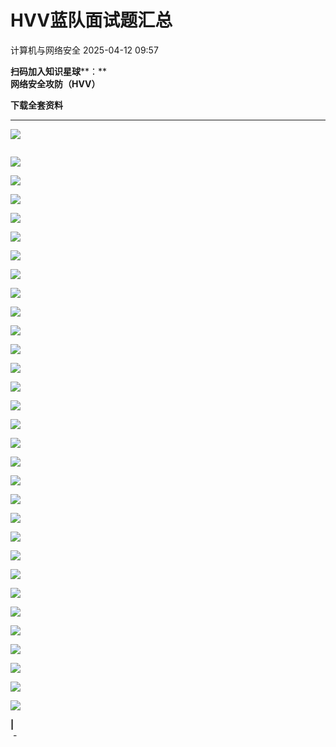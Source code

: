 #  HVV蓝队面试题汇总   
 计算机与网络安全   2025-04-12 09:57  
  
**扫码加入知识星球****：**  
**网络安全攻防（HVV）**  
  
**下载全套资料**  
  
****  
![](https://mmbiz.qpic.cn/sz_mmbiz_jpg/VcRPEU1K2ocrickwS8jlJmx9dm99x7cetyLS8ib43IBlZ9GpKnpibU4QV0ictAFUD0sudSt5FvXkqhPcfWSU1DgOXA/640?wx_fmt=jpeg "")  
```

```  
  
![](https://mmbiz.qpic.cn/sz_mmbiz_png/VcRPEU1K2oegYWlCynGQnFvJ968eQlNUy5pzunJjCCuF4oLSFCMorJYKNicibmBZHEWeJcHGTAibs2Ve4vqmo351g/640?wx_fmt=png&from=appmsg "")  
  
![](https://mmbiz.qpic.cn/sz_mmbiz_png/VcRPEU1K2oegYWlCynGQnFvJ968eQlNUNY4BTGW6LKwDicmqoXGdLcG3cnbiaMI4Z0PeVApFnxMJzkAqwDgibEmCw/640?wx_fmt=png&from=appmsg "")  
  
![](https://mmbiz.qpic.cn/sz_mmbiz_png/VcRPEU1K2oegYWlCynGQnFvJ968eQlNUiazyl9AyeibkT9oPUZDLJN4cVdIn6A979dUyDBQSEYFdy5gFuROia3PUQ/640?wx_fmt=png&from=appmsg "")  
  
![](https://mmbiz.qpic.cn/sz_mmbiz_png/VcRPEU1K2oegYWlCynGQnFvJ968eQlNUZQpQqVy1E17MWclibibHhWkWjKibNRDk8ddqvhPJBgmMMMdA5LCpy5a6A/640?wx_fmt=png&from=appmsg "")  
  
![](https://mmbiz.qpic.cn/sz_mmbiz_png/VcRPEU1K2oegYWlCynGQnFvJ968eQlNUccUln3pqYwcz1SJ6O9hOkOVbcrTlLJ9SE5MV0KMibgDIiblUAjTvS9Ow/640?wx_fmt=png&from=appmsg "")  
  
![](https://mmbiz.qpic.cn/sz_mmbiz_png/VcRPEU1K2oegYWlCynGQnFvJ968eQlNU2W2QMGuYOx6vyD3yn6yy8AbP1eEhOXibPq0dOL4eldfHzNN7P2wGgNw/640?wx_fmt=png&from=appmsg "")  
  
![](https://mmbiz.qpic.cn/sz_mmbiz_png/VcRPEU1K2oegYWlCynGQnFvJ968eQlNU9spU6gyRX7NyfJ5Z3lgXNjoQJj6Um0kLSxOV7DjydteFSta2Y7K3ibg/640?wx_fmt=png&from=appmsg "")  
  
![](https://mmbiz.qpic.cn/sz_mmbiz_png/VcRPEU1K2oegYWlCynGQnFvJ968eQlNUuD1icH9x2RJAqtvqCwQ0R7mCMvtFlhVs8AYx3sgY3Q7piaZgVsBiazHHg/640?wx_fmt=png&from=appmsg "")  
  
![](https://mmbiz.qpic.cn/sz_mmbiz_png/VcRPEU1K2oegYWlCynGQnFvJ968eQlNUyHbIOJvNKyG0fib7DnicYNuHwa8z5CIERB0mNrLZ6MwL5xSCDOBLWqsA/640?wx_fmt=png&from=appmsg "")  
  
![](https://mmbiz.qpic.cn/sz_mmbiz_png/VcRPEU1K2oegYWlCynGQnFvJ968eQlNUKSKttNBePG5pYLibatdiaibDO3LfHzBiah8p62OHfkNWSK0agkqNUjAyBw/640?wx_fmt=png&from=appmsg "")  
  
![](https://mmbiz.qpic.cn/sz_mmbiz_png/VcRPEU1K2oegYWlCynGQnFvJ968eQlNUiaqcEbIeZnsGTBXBScnpGM6SvJNXdRyPZUPiaxwk3RsbicZt1ib7iayXgGg/640?wx_fmt=png&from=appmsg "")  
  
![](https://mmbiz.qpic.cn/sz_mmbiz_png/VcRPEU1K2oegYWlCynGQnFvJ968eQlNUj4r9ejz67C3rPSGBwX3CE5fibKa5hLyuu7BcctBIY4YAbjdicBKEia3ibg/640?wx_fmt=png&from=appmsg "")  
  
![](https://mmbiz.qpic.cn/sz_mmbiz_png/VcRPEU1K2oegYWlCynGQnFvJ968eQlNUx8AYk45HQ5EDtSzbs76vWs0xGBibw9rolcWcyleM7E7QKfp0b0zcjeA/640?wx_fmt=png&from=appmsg "")  
  
![](https://mmbiz.qpic.cn/sz_mmbiz_png/VcRPEU1K2oegYWlCynGQnFvJ968eQlNUxSxwibYA2wTngPsH2iacibu2ved7U7HFEnCIgg6INyBEJj4KPFAnicsKtA/640?wx_fmt=png&from=appmsg "")  
  
![](https://mmbiz.qpic.cn/sz_mmbiz_png/VcRPEU1K2oegYWlCynGQnFvJ968eQlNUOEZmdhib3mNQnX6VBgyAPr2hON3Bc4Oy4dbTCnoHEEdLUszglmxLZOA/640?wx_fmt=png&from=appmsg "")  
  
![](https://mmbiz.qpic.cn/sz_mmbiz_png/VcRPEU1K2oegYWlCynGQnFvJ968eQlNUdekgN7Cx0fuCMVvPamvG65oyg1UlGQhzY9qhLoo3RtrUPOV8fxuLbA/640?wx_fmt=png&from=appmsg "")  
  
![](https://mmbiz.qpic.cn/sz_mmbiz_png/VcRPEU1K2oegYWlCynGQnFvJ968eQlNUibiarAZnqZWia1d4NcQhYMVhHvXPQNzgFt3QCGeocJBxiaqDoIqahKh9tw/640?wx_fmt=png&from=appmsg "")  
  
![](https://mmbiz.qpic.cn/sz_mmbiz_png/VcRPEU1K2oegYWlCynGQnFvJ968eQlNUWibgG7Cd0EDV6oMXxglVgicPxKveIX1ERHUiaBgJ0dOyRKgqxrsnqP1aQ/640?wx_fmt=png&from=appmsg "")  
  
![](https://mmbiz.qpic.cn/sz_mmbiz_png/VcRPEU1K2oegYWlCynGQnFvJ968eQlNUsmFhhApZrAY3YCtvicK58W2hTalibYVgymxr4IyBUricIMcGt8SozIteg/640?wx_fmt=png&from=appmsg "")  
  
![](https://mmbiz.qpic.cn/sz_mmbiz_png/VcRPEU1K2oegYWlCynGQnFvJ968eQlNUNc3D3pNU8PUcweibUicCVVkq55dfaiaDib2zEr6tdxujGdTwJn3Vw5o7sw/640?wx_fmt=png&from=appmsg "")  
  
![](https://mmbiz.qpic.cn/sz_mmbiz_png/VcRPEU1K2oegYWlCynGQnFvJ968eQlNUOibvUnLMdGGiak3S4icaQBHGPuookqbwQOxJGIKYiaUCf9mInAW4mia1oLA/640?wx_fmt=png&from=appmsg "")  
  
![](https://mmbiz.qpic.cn/sz_mmbiz_png/VcRPEU1K2oegYWlCynGQnFvJ968eQlNUIZCTIAcCL8LWicP7cjVviagkKorPkvKhSBzWbwvGQYMZoOQaxbLkQYjQ/640?wx_fmt=png&from=appmsg "")  
  
![](https://mmbiz.qpic.cn/sz_mmbiz_png/VcRPEU1K2oegYWlCynGQnFvJ968eQlNUkJPqbicBqMmibsSmETHh3EM2DJsKYric81dNLKuMZjWTWla0c1FCTJuWw/640?wx_fmt=png&from=appmsg "")  
  
![](https://mmbiz.qpic.cn/sz_mmbiz_png/VcRPEU1K2oegYWlCynGQnFvJ968eQlNUaRiaqXbF1ldSozibItUjH9oFFDtBpoJhRHNFzXmgzc4IGXzAER41QBdg/640?wx_fmt=png&from=appmsg "")  
  
![](https://mmbiz.qpic.cn/sz_mmbiz_png/VcRPEU1K2oegYWlCynGQnFvJ968eQlNU0zaiaCzeCiaM9NglDPkic3iazTQicQTY87iam7duBzkd7Hq0J6DBpSf3cibzw/640?wx_fmt=png&from=appmsg "")  
  
![](https://mmbiz.qpic.cn/sz_mmbiz_png/VcRPEU1K2oegYWlCynGQnFvJ968eQlNU1uX8u8NfEq9qicgQOj3AHyZzHckP38TwcKibDm6M1Wv8oFSiahZYHDbdg/640?wx_fmt=png&from=appmsg "")  
  
![](https://mmbiz.qpic.cn/sz_mmbiz_png/VcRPEU1K2oegYWlCynGQnFvJ968eQlNU8O9hj0Eo4CSoIv6X42uQ6Bn8YcO3kJEbsibI8ERsdWMpnyJvD3yxB0A/640?wx_fmt=png&from=appmsg "")  
  
![](https://mmbiz.qpic.cn/sz_mmbiz_png/VcRPEU1K2oegYWlCynGQnFvJ968eQlNUv95uutZcXGI7B7IRcoAnVegXibqUzITUDg3zwuRHicHa23JRGnu209Gw/640?wx_fmt=png&from=appmsg "")  
  
![](https://mmbiz.qpic.cn/sz_mmbiz_png/VcRPEU1K2oegYWlCynGQnFvJ968eQlNUhxQ9WqRIA4W43fIGlpY0EibdDLfia235qicibEXiawrPaCYt9UjXh4A93DQ/640?wx_fmt=png&from=appmsg "")  
  
![](https://mmbiz.qpic.cn/sz_mmbiz_png/VcRPEU1K2oegYWlCynGQnFvJ968eQlNUbMicftPZUjXwblGl1QMAcrqNurMKqKuoGK1S4jspMyR2zK3S1oq32wQ/640?wx_fmt=png&from=appmsg "")  
  
**|**  
 -  
  
